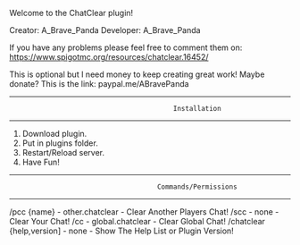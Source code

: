 Welcome to the ChatClear plugin!

Creator: A_Brave_Panda
Developer: A_Brave_Panda

If you have any problems please feel free to comment them on: https://www.spigotmc.org/resources/chatclear.16452/

This is optional but I need money to keep creating great work! Maybe donate? This is the link: paypal.me/ABravePanda


-----------------------------------------------------------------------------------------------------------------------
                                             Installation
-----------------------------------------------------------------------------------------------------------------------
1. Download plugin.
2. Put in plugins folder.
3. Restart/Reload server.
4. Have Fun!

-----------------------------------------------------------------------------------------------------------------------
                                         Commands/Permissions
-----------------------------------------------------------------------------------------------------------------------
/pcc {name} - other.chatclear - Clear Another Players Chat!
/scc - none - Clear Your Chat!
/cc - global.chatclear - Clear Global Chat!
/chatclear {help,version] - none - Show The Help List or Plugin Version!
